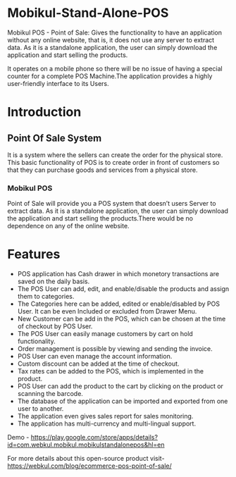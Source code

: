 # Mobikul-Stand-Alone-POS
Mobikul POS - Point of Sale: Gives the functionality to have an application without any online website, that is, it does not use any server to extract data. As it is a standalone application, the user can simply download the application and start selling the products.

It operates on a mobile phone so there will be no issue of having a special counter for a complete POS Machine.The application provides a highly user-friendly interface to its Users.


# Introduction
## Point Of Sale System
It is a system where the sellers can create the order for the physical store. This basic functionality of POS is to create order in front of customers so that they can purchase goods and services from a physical store.

### Mobikul POS 
Point of Sale will provide you a POS system that doesn’t users Server to extract data. As it is a standalone application, the user can simply download the application and start selling the products.There would be no dependence on any of the online website.

# Features
- POS application has Cash drawer in which monetory transactions are saved on the daily basis.
- The POS User can add, edit, and enable/disable the products and assign them to categories.
- The Categories here can be added, edited or enable/disabled by POS User. It can be even Included or excluded from Drawer Menu.
- New Customer can be add in the POS, which can be chosen at the time of checkout by POS User.
- The POS User can easily manage customers by cart on hold functionality.
- Order management is possible by viewing and sending the invoice.
- POS User can even manage the account information.
- Custom discount can be added at the time of checkout.
- Tax rates can be added to the POS, which is implemented in the product.
- POS User can add the product to the cart by clicking on the product or scanning the barcode.
- The database of the application can be imported and exported from one user to another.
- The application even gives sales report for sales monitoring.
- The application has multi-currency and multi-lingual support.

Demo - https://play.google.com/store/apps/details?id=com.webkul.mobikul.mobikulstandalonepos&hl=en

For more details about this open-source product visit- https://webkul.com/blog/ecommerce-pos-point-of-sale/
